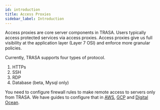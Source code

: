 ```yaml
---
id: introduction
title: Access Proxies
sidebar_label: Introduction
---
```

Access proxies are core server components in TRASA. Users typically access protected services via access proxies. 
Access proxies give us full visibility at the application layer (Layer 7 OSI) and enforce more granular policies. 

Currently, TRASA supports four types of protocol.
1. HTTPs
2. SSH
3. RDP
4. Database (beta, Mysql only)

You need to configure firewall rules to make remote access to servers only from TRASA.
We have guides to configure that in [AWS](../cloud/aws.md), [GCP](../cloud/gcp.md) and [Digital Ocean](../cloud/digital-ocean.md).
